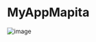 # MyAppMapita
![image](https://github.com/allisson31/MyAppMapita/assets/126027707/edb3e73b-cb88-4bda-8dd7-f0992c8a157d)
